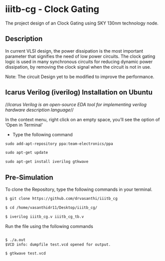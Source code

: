 # iiitb-cg - Clock Gating
  The project design of an Clock Gating using SKY 130nm technology node. 
  
## Description
  In current VLSI design, the power dissipation is the most important parameter that signifies the need of low power circuits. The clock gating logic is used in many synchronous circuits for reducing dynamic power dissipation, by removing the clock signal when the circuit is not in use. 

Note: The circuit Design yet to be modified to improve the performance.

## Icarus Verilog (iverilog) Installation on Ubuntu
  //_Icarus Verilog is an open-source EDA tool for implementing verilog hardware description language_//
  
 In the context menu, right click on an empty space, you’ll see the option of ‘Open in Terminal’
 
  * Type the following command
 ```html
sudo add-apt-repository ppa:team-electronics/ppa

sudo apt-get update

sudo apt-get install iverilog gtkwave
 ```
## Pre-Simulation
To clone the Repository, type the following commands in your terminal.
```html
$ git clone https://github.com/drvasanthi/iiitb_cg

$ cd /home/vasanthidr11/Desktop/iiitb_cg/

$ iverilog iiitb_cg.v iiitb_cg_tb.v
```
Run the file using the following commands
```html

$ ./a.out
$VCD info: dumpfile test.vcd opened for output.

$ gtkwave test.vcd
```


